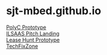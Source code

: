 # sjt-mbed.github.io

<a href="polyc">PolyC Prototype</a>
<br>
<a href="ilsaas">ILSAAS Pitch Landing</a>
<br>
<a href="leasehunt">Lease Hunt Prototype</a>
<br>
<a href="tfz/index.html">TechFixZone</a>
